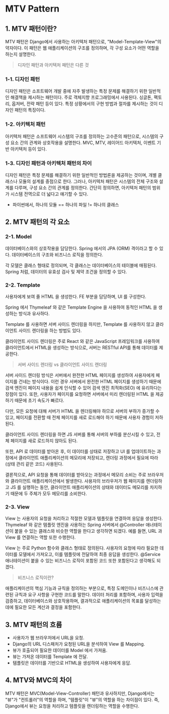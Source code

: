# MTV Pattern

## 1. MTV 패턴이란?
MTV 패턴은 Django에서 사용하는 아키텍처 패턴으로, "Model-Template-View"의 약자이다. 이 패턴은 웹 애플리케이션의 구조를 정의하며, 각 구성 요소가 어떤 역할을 하는지 설명한다.

> 디자인 패턴과 아키텍처 패턴은 다른 것

### 1-1. 디자인 패턴
디자인 패턴은 소프트웨어 개발 중에 자주 발생하는 특정 문제를 해결하기 위한 일반적인 해결책을 제시하는 패턴이다. 주로 객체지향 프로그래밍에서 사용된다. 싱글톤, 팩토리, 옵저버, 전략 패턴 등이 있다. 특정 상황에서의 구현 방법과 절차를 제시하는 것이 디자인 패턴의 특징이다.

### 1-2. 아키텍처 패턴
아키텍처 패턴은 소프트웨어 시스템의 구조를 정의하는 고수준의 패턴으로, 시스템의 구성 요소 간의 관계와 상호작용을 설명한다. MVC, MTV, 레이어드 아키텍처, 이벤트 기반 아키텍처 등이 있다.

### 1-3. 디자인 패턴과 아키텍처 패턴의 차이
디자인 패턴은 특정 문제를 해결하기 위한 일반적인 방법론을 제공하는 것이며, 개별 클래스나 모듈의 설계를 중점으로 한다. 그러나, 아키텍처 패턴은 시스템의 전체 구조와 설계를 다루며, 구성 요소 간의 관계를 정의한다. 간단히 정의하면, 아키텍처 패턴의 범위가 시스템 전역으로 더 넓다고 얘기할 수 있다.

* 파이썬에서, 하나의 모듈 == 하나의 파일 != 하나의 클래스

## 2. MTV 패턴의 각 요소

### 2-1. Model
데이터베이스와의 상호작용을 담당한다. Spring 에서의 JPA (ORM) 격이라고 할 수 있다. 데이터베이스의 구조와 비즈니스 로직을 정의한다.

각 모델은 클래스 형태로 정의되며, 각 클래스는 데이터베이스의 테이블에 매핑된다. Spring 처럼, 데이터의 유효성 검사 및 제약 조건을 정의할 수 있다.

### 2-2. Template
사용자에게 보여 줄 HTML 을 생성한다. FE 부분을 담당하며, UI 를 구성한다.

Spring 에서 Thymeleaf 와 같은 Template Engine 을 사용하여 동적인 HTML 을 생성하는 방식과 유사하다.

Template 를 사용하면 서버 사이드 렌더링을 하지만, Template 를 사용하지 않고 클라이언트 사이드 렌더링을 하는 방법도 있다.

클라이언트 사이드 렌더링은 주로 React 와 같은 JavaScript 프레임워크를 사용하여 클라이언트에서 HTML을 생성하는 방식으로, 서버는 RESTful API를 통해 데이터를 제공한다.

> 서버 사이드 렌더링 vs 클라이언트 사이드 렌더링

서버 사이드 렌더링 방식은 서버에서 완전한 HTML 페이지를 생성하여 사용자에게 페이지를 건네는 방식이다. 이런 경우 서버에서 완전한 HTML 페이지를 생성하기 때문에 검색 엔진이 페이지 내용을 쉽게 인식할 수 있어 검색 엔진 최적화(SEO) 에 유리하다는 장점이 있다. 또한, 사용자가 페이지를 요청하면 서버에서 미리 렌더링된 HTML 을 제공하기 때문에 초기 속도가 빠르다.

다만, 모든 요청에 대해 서버가 HTML 을 렌더링해야 하므로 서버의 부하가 증가할 수 있고, 페이지를 전환할 때 전체 페이지를 새로 로드해야 하기 때문에 사용자 경험이 저하된다.

클라이언트 사이드 렌더링을 하면 JS 서버를 통해 서버의 부하를 분산시킬 수 있고, 전체 페이지를 새로 로드하지 않아도 된다.

또한, API 로 데이터를 받아온 후, 이 데이터를 상태로 저장하고 UI 를 업데이트하는 과정에서 클라이언트 애플리케이션의 메모리에 저장되고, 렌더링 과정에서 필요에 따라(상태 관리 같은 코드) 사용된다.

결론적으로, API 요청을 통해 데이터를 받아오는 과정에서 메모리 소비는 주로 브라우저와 클라이언트 애플리케이션에서 발생한다. 사용자의 브라우저가 웹 페이지를 렌더링하고 JS 를 실행하는 동안, 클라이언트 애플리케이션의 상태와 데이터도 메모리를 차지하기 때문에 두 주체가 모두 메모리를 소비한다.

### 2-3. View
View 는 사용자의 요청을 처리하고 적절한 모델과 템플릿을 연결하여 응답을 생성한다. Thymeleaf 와 같은 템플릿 엔진을 사용하는 Spring 서버에서 @Controller 애너테이션이 붙을 수 있는 클래스와 비슷한 역할을 한다고 생각하면 되겠다. 예를 들면, URL 과 View 를 연결하는 역할 또한 수행한다.

View 는 주로 Python 함수와 클래스 형태로 정의된다. 사용자의 요청에 따라 필요한 데이터를 모델에서 가져오고, 이를 템플릿에 전달하여 최종 응답을 생성한다. @Service 애너테이션이 붙을 수 있는 비즈니스 로직이 포함된 코드 또한 포함된다고 생각해도 되겠다.

> 비즈니스 로직이란?

애플리케이션의 핵심 기능과 규칙을 정의하는 부분으로, 특정 도메인이나 비즈니스에 관련된 규칙과 요구 사항을 구현한 코드를 말한다. 데이터 처리를 포함하며, 사용자 입력을 검증하고, 데이터베이스와 상호작용하며, 결과적으로 애플리케이션의 목표를 달성하는 데에 필요한 모든 계산과 결정을 포함한다.

## 3. MTV 패턴의 흐름
- 사용자가 웹 브라우저에서 URL을 요청.
- Django의 URL 디스패처가 요청된 URL을 분석하여 View 를 Mapping.
- 뷰가 호출되어 필요한 데이터를 Model 에서 가져옴.
- 뷰는 가져온 데이터를 Template 에 전달.
- 템플릿은 데이터를 기반으로 HTML을 생성하여 사용자에게 응답.

## 4. MTV와 MVC의 차이
MTV 패턴은 MVC(Model-View-Controller) 패턴과 유사하지만, Django에서는 "뷰"가 "컨트롤러"의 역할을 하며, "템플릿"이 "뷰"의 역할을 하는 차이점이 있다. 즉, Django에서 뷰는 요청을 처리하고 템플릿을 렌더링하는 역할을 수행한다.